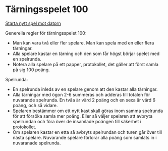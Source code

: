 Tärningsspelet 100
====================================

[Starta nytt spel mot datorn](dice100/doInit)

Generella regler för tärningsspelet 100:

* Man kan vara två eller fler spelare. Man kan spela med en eller flera tärningar.
* Alla spelare kastar en tärning och den som får högst börjar spelet med en spelrunda.
* Notera alla spelare på ett papper, protokollet, det gäller att först samla på sig 100 poäng.

Spelrunda:

* En spelrunda inleds av en spelare genom att den kastar alla tärningar.
* Alla tärningar med ögon 2-6 summeras och adderas till totalen för nuvarande spelrunda. En tvåa är värd 2 poäng och en sexa är värd 6 poäng, och så vidare.
* Spelaren bestämmer om ett nytt kast skall göras inom samma spelrunda för att försöka samla mer poäng. Eller så väljer spelaren att avbryta spelrundan och föra över de insamlade poängen till säkerhet i protokollet.
* Om spelaren kastar en etta så avbryts spelrundan och turen går över till nästa spelare. Nuvarande spelare förlorar alla poäng som samlats in i nuvaranade spelrunda.
